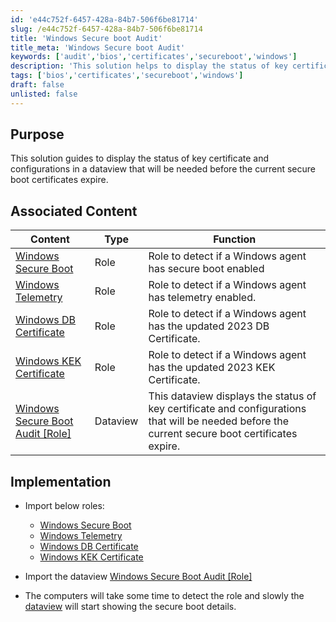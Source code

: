 ```yaml
---
id: 'e44c752f-6457-428a-84b7-506f6be81714'
slug: /e44c752f-6457-428a-84b7-506f6be81714
title: 'Windows Secure boot Audit'
title_meta: 'Windows Secure boot Audit'
keywords: ['audit','bios','certificates','secureboot','windows']
description: 'This solution helps to display the status of key certificate and configurations that will be needed before the current secure boot certificates expire.'
tags: ['bios','certificates','secureboot','windows']
draft: false
unlisted: false
---
```


## Purpose

This solution guides to display the status of key certificate and configurations in a dataview that will be needed before the current secure boot certificates expire.

## Associated Content

| Content                                             | Type                                                      | Function                                               |
|-----------------------------------------------------|-----------------------------------------------------------|--------------------------------------------------------|
| [Windows Secure Boot](/docs/263a9e69-95ea-4189-b4c7-f2be7f074872)     |   Role   | Role to detect if a Windows agent has secure boot enabled|
|[Windows Telemetry](/docs/53371c3c-92ce-468b-8017-cacce1921b26)  |  Role  |   Role to detect if a Windows agent has telemetry enabled.  |
|[Windows DB Certificate](/docs/046378db-8236-470b-b6d3-dc6955a19e9a)  |  Role  | Role to detect if a Windows agent has the updated 2023 DB Certificate.   |
|[Windows KEK Certificate](/docs/22cf1518-f97f-49cd-a95d-7ea1816714a7)  |  Role  |  Role to detect if a Windows agent has the updated 2023 KEK Certificate.  |
|[Windows Secure Boot Audit [Role]](/docs/380e59d8-81c8-41e8-a117-ee55867cd324)  |  Dataview  | This dataview displays the status of key certificate and configurations that will be needed before the current secure boot certificates expire.   |

## Implementation

- Import below roles:
    - [Windows Secure Boot](/docs/263a9e69-95ea-4189-b4c7-f2be7f074872)  
    - [Windows Telemetry](/docs/53371c3c-92ce-468b-8017-cacce1921b26)  
    - [Windows DB Certificate](/docs/046378db-8236-470b-b6d3-dc6955a19e9a)  
    - [Windows KEK Certificate](/docs/22cf1518-f97f-49cd-a95d-7ea1816714a7)  

- Import the dataview [Windows Secure Boot Audit [Role]](/docs/380e59d8-81c8-41e8-a117-ee55867cd324)  
- The computers will take some time to detect the role and slowly the [dataview](/docs/380e59d8-81c8-41e8-a117-ee55867cd324) will start showing the secure boot details.